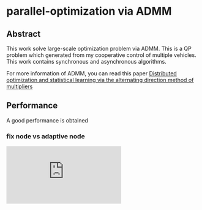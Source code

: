 # parallel-optimization via ADMM

## Abstract
This work solve large-scale optimization problem via ADMM. This is a QP problem which generated from my cooperative control of multiple vehicles. This work contains synchronous and asynchronous algorithms.

For more information of ADMM, you can read this paper [Distributed optimization and statistical learning via the alternating direction method of multipliers](https://www.nowpublishers.com/article/Details/MAL-016, "admm")

## Performance
A good performance is obtained
### fix node vs adaptive node
![fix vs adaptive](https://github.com/arkria/parallel-optimization/blob/master/figure/syn_perf.pdf)

